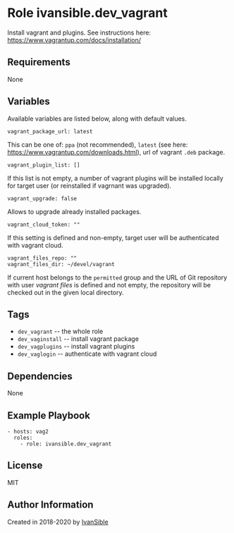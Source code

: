 # Role ivansible.dev_vagrant

Install vagrant and plugins.
See instructions here: https://www.vagrantup.com/docs/installation/


## Requirements

None


## Variables

Available variables are listed below, along with default values.

    vagrant_package_url: latest

This can be one of:
 `ppa` (not recommended),
 `latest` (see here: https://www.vagrantup.com/downloads.html),
 url of vagrant `.deb` package.

    vagrant_plugin_list: []

If this list is not empty, a number of vagrant plugins will be installed
locally for target user (or reinstalled if vagrnant was upgraded).

    vagrant_upgrade: false

Allows to upgrade already installed packages.

    vagrant_cloud_token: ""

If this setting is defined and non-empty, target user will be
authenticated with vagrant cloud.

    vagrant_files_repo: ""
    vagrant_files_dir: ~/devel/vagrant
If current host belongs to the `permitted` group and the URL of Git repository
with user _vagrant files_ is defined and not empty, the repository will be
checked out in the given local directory.


## Tags

- `dev_vagrant` -- the whole role
- `dev_vaginstall` -- install vagrant package
- `dev_vagplugins` -- install vagrant plugins
- `dev_vaglogin` -- authenticate with vagrant cloud


## Dependencies

None


## Example Playbook

    - hosts: vag2
      roles:
        - role: ivansible.dev_vagrant


## License

MIT


## Author Information

Created in 2018-2020 by [IvanSible](https://github.com/ivansible)
